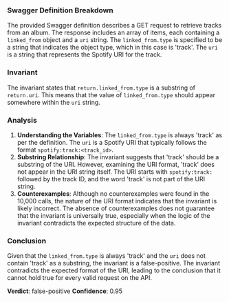 ### Swagger Definition Breakdown
The provided Swagger definition describes a GET request to retrieve tracks from an album. The response includes an array of items, each containing a `linked_from` object and a `uri` string. The `linked_from.type` is specified to be a string that indicates the object type, which in this case is 'track'. The `uri` is a string that represents the Spotify URI for the track.

### Invariant
The invariant states that `return.linked_from.type` is a substring of `return.uri`. This means that the value of `linked_from.type` should appear somewhere within the `uri` string.

### Analysis
1. **Understanding the Variables**: The `linked_from.type` is always 'track' as per the definition. The `uri` is a Spotify URI that typically follows the format `spotify:track:<track_id>`. 
2. **Substring Relationship**: The invariant suggests that 'track' should be a substring of the URI. However, examining the URI format, 'track' does not appear in the URI string itself. The URI starts with `spotify:track:` followed by the track ID, and the word 'track' is not part of the URI string.
3. **Counterexamples**: Although no counterexamples were found in the 10,000 calls, the nature of the URI format indicates that the invariant is likely incorrect. The absence of counterexamples does not guarantee that the invariant is universally true, especially when the logic of the invariant contradicts the expected structure of the data.

### Conclusion
Given that the `linked_from.type` is always 'track' and the `uri` does not contain 'track' as a substring, the invariant is a false-positive. The invariant contradicts the expected format of the URI, leading to the conclusion that it cannot hold true for every valid request on the API. 

**Verdict**: false-positive
**Confidence**: 0.95
